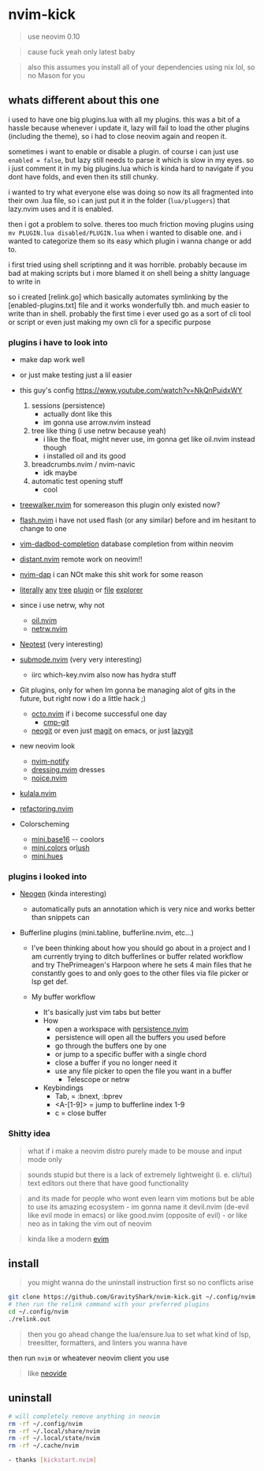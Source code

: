 # nvim-kick

> use neovim 0.10

> cause fuck yeah only latest baby

> also this assumes you install all of your dependencies using nix lol, so no Mason for you

## whats different about this one

i used to have one big plugins.lua with all my plugins.
this was a bit of a hassle because whenever i update it,
lazy will fail to load the other plugins (including the theme),
so i had to close neovim again and reopen it.

sometimes i want to enable or disable a plugin.
of course i can just use `enabled = false`, but lazy still needs
to parse it which is slow in my eyes.
so i just comment it in my big plugins.lua which is kinda hard
to navigate if you dont have folds, and even then its still
chunky.

i wanted to try what everyone else was doing so
now its all fragmented into their own .lua file, so i can
just put it in the folder (`lua/pluggers`) that lazy.nvim uses
and it is enabled.

then i got a problem to solve. theres too much friction moving
plugins using `mv PLUGIN.lua disabled/PLUGIN.lua` when i wanted to disable
one. and i wanted to categorize them so its easy which plugin
i wanna change or add to.

i first tried using shell scriptinng and it was horrible.
probably because im bad at making scripts but i more blamed it
on shell being a shitty language to write in

so i created [relink.go] which basically automates symlinking
by the [enabled-plugins.txt] file and it works wonderfully tbh.
and much easier to write than in shell. probably the first time
i ever used go as a sort of cli tool or script or even just making my own
cli for a specific purpose

### plugins i have to look into

- make dap work well
- or just make testing just a lil easier

- this guy's config https://www.youtube.com/watch?v=NkQnPuidxWY

  1. sessions (persistence)
     - actually dont like this
     - im gonna use arrow.nvim instead
  2. tree like thing (i use netrw because yeah)
     - i like the float, might never use, im gonna get like oil.nvim instead though
     - i installed oil and its good
  3. breadcrumbs.nvim / nvim-navic
     - idk maybe
  4. automatic test opening stuff
     - cool

- [treewalker.nvim](https://github.com/aaronik/treewalker.nvim) for somereason this plugin only existed now?
- [flash.nvim](https://github.com/folke/flash.nvim) i have not used flash (or any similar) before and im hesitant to change to one
- [vim-dadbod-completion](https://github.com/kristijanhusak/vim-dadbod-completion) database completion from within neovim
- [distant.nvim](https://github.com/chipsenkbeil/distant.nvim) remote work on neovim!!
- [nvim-dap](https://github.com/mfussenegger/nvim-dap) i can NOt make this shit work for some reason
- [literally](https://github.com/dinhhuy258/sfm.nvim) [any](https://github.com/nvim-tree/nvim-tree.lua) [tree](https://github.com/ms-jpq/chadtree) [plugin](https://github.com/nvim-neo-tree/neo-tree.nvim) or [file](https://github.com/SidOfc/carbon.nvim) [explorer](https://github.com/rockerBOO/awesome-neovim?tab=readme-ov-file#file-explorer)
- since i use netrw, why not
  - [oil.nvim](https://github.com/stevearc/oil.nvim)
  - [netrw.nvim](https://github.com/prichrd/netrw.nvim)
- [Neotest](https://github.com/nvim-neotest/neotest) (very interesting)
- [submode.nvim](https://github.com/pogyomo/submode.nvim) (very very interesting)
  - iirc which-key.nvim also now has hydra stuff
- Git plugins, only for when Im gonna be managing alot of gits in the future, but right now i do a little hack ;)
  - [octo.nvim](https://github.com/pwntester/octo.nvim) if i become successful one day
    - [cmp-git](https://github.com/petertriho/cmp-git)
  - [neogit](https://github.com/NeogitOrg/neogit) or even just [magit](https://magit.vc/) on emacs, or just [lazygit](https://github.com/jesseduffield/lazygit)
- new neovim look
  - [nvim-notify](https://github.com/rcarriga/nvim-notify)
  - [dressing.nvim](https://github.com/stevearc/dressing.nvim) dresses
  - [noice.nvim](https://github.com/folke/noice.nvim)
- [kulala.nvim](https://github.com/mistweaverco/kulala.nvim)
- [refactoring.nvim](https://github.com/ThePrimeagen/refactoring.nvim)
- Colorscheming
  - [mini.base16](https://github.com/echasnovski/mini.base16) -- coolors
  - [mini.colors](https://github.com/echasnovski/mini.colors) or[lush](https://github.com/rktjmp/lush.nvim)
  - [mini.hues](https://github.com/echasnovski/mini.hues)

### plugins i looked into

- [Neogen](https://github.com/danymat/neogen) (kinda interesting)
  - automatically puts an annotation which is very nice and works better than snippets can
- Bufferline plugins (mini.tabline, bufferline.nvim, etc...)

  - I've been thinking about how you should go about in a
    project and I am currently trying to ditch bufferlines
    or buffer related workflow and try ThePrimeagen's Harpoon
    where he sets 4 main files that he constantly goes to and
    only goes to the other files via file picker or lsp get def.
  - My buffer workflow

    - It's basically just vim tabs but better
    - How
      - open a workspace with [persistence.nvim](https://github.com/folke/persistence.nvim)
      - persistence will open all the buffers you used before
      - go through the buffers one by one
      - or jump to a specific buffer with a single chord
      - close a buffer if you no longer need it
      - use any file picker to open the file you want in a buffer
        - Telescope or netrw
    - Keybindings
      - Tab, <S-Tab> = :bnext, :bprev
      - <A-[1-9]> = jump to bufferline index 1-9
      - <Leader>c = close buffer

### Shitty idea

> what if i make a neovim distro purely made to be mouse and input mode only

> sounds stupid but there is a lack of extremely lightweight (i. e. cli/tui) text editors out there that have good functionality

> and its made for people who wont even learn vim motions but be able to use its amazing ecosystem - im gonna name it devil.nvim (de-evil like evil mode in emacs) or like good.nvim (opposite of evil) - or like neo as in taking the vim out of neovim

> kinda like a modern [evim](https://linux.die.net/man/1/evim)

## install

> you might wanna do the uninstall instruction first so no conflicts arise

```bash
git clone https://github.com/GravityShark/nvim-kick.git ~/.config/nvim
# then run the relink command with your preferred plugins
cd ~/.config/nvim
./relink.out
```

> then you go ahead change the lua/ensure.lua to set what kind of
> lsp, treesitter, formatters, and linters you wanna have

then run `nvim` or wheatever neovim client you use

> like [neovide](https://neovide.dev/)

## uninstall

```bash
# will completely remove anything in neovim
rm -rf ~/.config/nvim
rm -rf ~/.local/share/nvim
rm -rf ~/.local/state/nvim
rm -rf ~/.cache/nvim

- thanks [kickstart.nvim]
```
